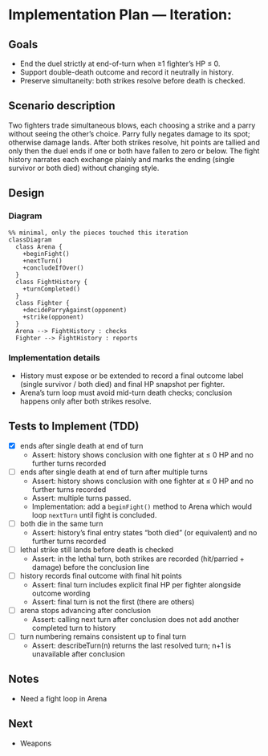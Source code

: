 # Implementation Plan — Iteration: 

## Goals

- End the duel strictly at end-of-turn when ≥1 fighter’s HP ≤ 0.
- Support double-death outcome and record it neutrally in history.
- Preserve simultaneity: both strikes resolve before death is checked.

## Scenario description

Two fighters trade simultaneous blows, each choosing a strike and a parry without seeing the other’s choice. Parry fully negates damage to its spot; otherwise damage lands. After both strikes resolve, hit points are tallied and only then the duel ends if one or both have fallen to zero or below. The fight history narrates each exchange plainly and marks the ending (single survivor or both died) without changing style.

## Design

### Diagram

```mermaid
%% minimal, only the pieces touched this iteration
classDiagram
  class Arena {
    +beginFight()
    +nextTurn()
    +concludeIfOver()
  }
  class FightHistory {
    +turnCompleted()
  }
  class Fighter {
    +decideParryAgainst(opponent)
    +strike(opponent)
  }
  Arena --> FightHistory : checks
  Fighter --> FightHistory : reports
```

### Implementation details

- History must expose or be extended to record a final outcome label (single survivor / both died) and final HP snapshot per fighter.
- Arena’s turn loop must avoid mid-turn death checks; conclusion happens only after both strikes resolve.

## Tests to Implement (TDD)

- [x] ends after single death at end of turn
  - Assert: history shows conclusion with one fighter at ≤ 0 HP and no further turns recorded
- [ ] ends after single death at end of turn after multiple turns
  - Assert: history shows conclusion with one fighter at ≤ 0 HP and no further turns recorded
  - Assert: multiple turns passed.
  - Implementation: add a `beginFight()` method to Arena which would loop `nextTurn` until fight is concluded.
- [ ] both die in the same turn
  - Assert: history’s final entry states “both died” (or equivalent) and no further turns recorded
- [ ] lethal strike still lands before death is checked
  - Assert: in the lethal turn, both strikes are recorded (hit/parried + damage) before the conclusion line
- [ ] history records final outcome with final hit points
  - Assert: final turn includes explicit final HP per fighter alongside outcome wording
  - Assert: final turn is not the first (there are others)
- [ ] arena stops advancing after conclusion
  - Assert: calling next turn after conclusion does not add another completed turn to history
- [ ] turn numbering remains consistent up to final turn
  - Assert: describeTurn(n) returns the last resolved turn; n+1 is unavailable after conclusion

## Notes
- Need a fight loop in Arena

## Next
- Weapons